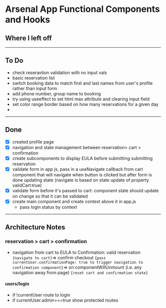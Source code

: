 # Arsenal App Functional Components and Hooks

## Where I left off

*** 

## To Do
- check reseravtion validation with no input vals
- basic reservation list
- switch booking data to match first and last names from user's profile rather than input form
- add phone number, group name to booking
- try using useeffect to set html max attribute and clearing input field
- set color range border based on how many reservations for a given day
- 
***

## Done
- [x] created profile page
- [x] navigation and state management between reservation> cart > confirmation
- [x] create subcomponents to display EULA before submitting submitting reservation
- [x] validate form in app js, pass in a useNavigate callback from cart component that will navigate when button is clicked but after form is done updating state (navigate is based on state update of property validCart:true)
- [x] validate form before it's passed to cart: component state should update on change so that it can be validated
- [x] create main component and create context above it in app.js
    - pass login status by context
***

## Architecture Notes
### reservation > cart > confirmation
- navigation from cart to EULA to Confirmation: valid reservation `{navigate to cart}`=> confirm checkout `{pass currentUser.confirmationPage: true to trigger navigation to confirmation component}`=> on componentWillUnmount (i.e. any navigation away from page) `{reset cart and confirmation state}`

#### users/login
- if !currentUser route to login
- if currentUser.admin===true show protected routes